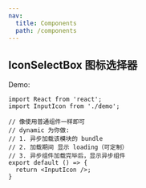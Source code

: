 ```yaml
---
nav:
  title: Components
  path: /components
---
```


## IconSelectBox 图标选择器

Demo:

```tsx
import React from 'react';
import InputIcon from './demo';

// 像使用普通组件一样即可
// dynamic 为你做:
// 1. 异步加载该模块的 bundle
// 2. 加载期间 显示 loading（可定制）
// 3. 异步组件加载完毕后，显示异步组件
export default () => {
  return <InputIcon />;
}
```
<API src="../IconSelectBox/index.tsx"></API>